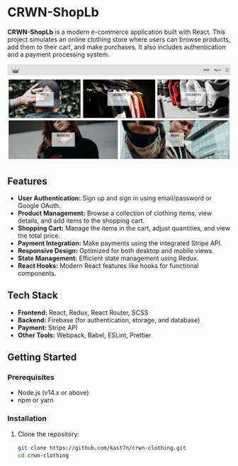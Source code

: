 # CRWN-ShopLb

**CRWN-ShopLb** is a modern e-commerce application built with React. This project simulates an online clothing store where users can browse products, add them to their cart, and make purchases. It also includes authentication and a payment processing system.

![CRWN-ShopLb Screenshot](src/assets/Screenshot%202024-08-20%20at%2019-27-35%20React%20App.png)

## Features

- **User Authentication:** Sign up and sign in using email/password or Google OAuth.
- **Product Management:** Browse a collection of clothing items, view details, and add items to the shopping cart.
- **Shopping Cart:** Manage the items in the cart, adjust quantities, and view the total price.
- **Payment Integration:** Make payments using the integrated Stripe API.
- **Responsive Design:** Optimized for both desktop and mobile views.
- **State Management:** Efficient state management using Redux.
- **React Hooks:** Modern React features like hooks for functional components.

## Tech Stack

- **Frontend:** React, Redux, React Router, SCSS
- **Backend:** Firebase (for authentication, storage, and database)
- **Payment:** Stripe API
- **Other Tools:** Webpack, Babel, ESLint, Prettier

## Getting Started

### Prerequisites

- Node.js (v14.x or above)
- npm or yarn

### Installation

1. Clone the repository:

   ```bash
   git clone https://github.com/kast7n/crwn-clothing.git
   cd crwn-clothing
